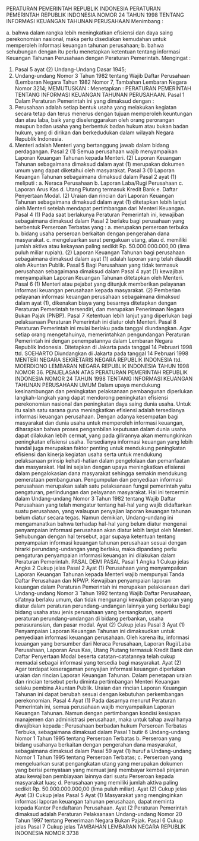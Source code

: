 PERATURAN PEMERINTAH REPUBLIK INDONESIA PERATURAN PEMERINTAH REPUBLIK INDONESIA NOMOR 24 TAHUN 1998 TENTANG INFORMASI KEUANGAN TAHUNAN PERUSAHAAN
Menimbang :

a. bahwa dalam rangka lebih meningkatkan efisiensi dan daya saing perekonomian nasional, maka perlu disediakan kemudahan untuk memperoleh informasi keuangan tahunan perusahaan;
b. bahwa sehubungan dengan itu perlu menetapkan ketentuan tentang informasi Keuangan Tahunan Perusahaan dengan Peraturan Pemerintah.
Mengingat :

1. Pasal 5 ayat (2) Undang-Undang Dasar 1945;
2. Undang-undang Nomor 3 Tahun 1982 tentang Wajib Daftar Perusahaan (Lembaran Negara Tahun 1982 Nomor 7, Tambahan Lembaran Negara Nomor 3214;
MEMUTUSKAN :
 Menetapkan : PERATURAN PEMERINTAH TENTANG INFORMASI KEUANGAN TAHUNAN PERUSAHAAN.
Pasal 1
Dalam Peraturan Pemerintah ini yang dimaksud dengan :
1. Perusahaan adalah setiap bentuk usaha yang melakukan kegiatan secara tetap dan terus menerus dengan tujuan memperoleh keuntungan dan atau laba, baik yang diselenggarakan oleh orang perorangan maupun badan usaha yang berbentuk badan hukum atau bukan badan hukum, yang di dirikan dan berkedudukan dalam wilayah Negara Republik Indonesia.
2. Menteri adalah Menteri yang bertanggung jawab dalam bidang perdagangan.
Pasal 2
(1) Semua perusahaan wajib menyampaikan Laporan Keuangan Tahunan kepada Menteri.
(2) Laporan Keuangan Tahunan sebagaimana dimaksud dalam ayat (1) merupakan dokumen umum yang dapat diketahui oleh masyarakat.
Pasal 3
(1) Laporan Keuangan Tahunan sebagaimana dimaksud dalam Pasal 2 ayat (1) meliputi :
a. Neraca Perusahaan b. Laporan Laba/Rugi Perusahaan c. Laporan Arus Kas d. Utang Piutang termasuk Kredit Bank e. Daftar Penyertaan Modal.
(2) Uraian dan rincian dari Laporan Keuangan Tahunan sebagaimana dimaksud dalam ayat (1) ditetapkan lebih lanjut oleh Menteri setelah mendapat pertimbangan dari Menteri Keuangan.
Pasal 4
(1) Pada saat berlakunya Peraturan Pemerintah ini, kewajiban sebagaimana dimaksud dalam Pasal 2 berlaku bagi perusahaan yang berbentuk Perseroan Terbatas yang :
a. merupakan perseroan terbuka b. bidang usaha perseroan berkaitan dengan pengerahan dana masyarakat.
c. mengeluarkan surat pengakuan utang, atau d. memiliki jumlah aktiva atau kekayaan paling sedikit Rp.
50.000.000.000,00 (lima puluh miliar rupiah).
(2) Laporan Keuangan Tahunan bagi perusahaan sebagaimana dimaksud dalam ayat (1) adalah laporan yang telah diaudit oleh Akuntan Publik.
Pasal 5
Bagi Perusahaan yang tidak termasuk perusahaan sebagaimana dimaksud dalam Pasal 4 ayat (1) kewajiban menyampaikan Laporan Keuangan Tahunan ditetapkan oleh Menteri.
Pasal 6
(1) Menteri atau pejabat yang ditunjuk memberikan pelayanan informasi keuangan perusahaan kepada masyarakat.
(2) Pemberian pelayanan informasi keuangan perusahaan sebagaimana dimaksud dalam ayat (1), dikenakan biaya yang besarnya ditetapkan dengan Peraturan Pemerintah tersendiri, dan merupakan Penerimaan Negara Bukan Pajak (PNBP).
Pasal 7
Ketentuan lebih lanjut yang diperlukan bagi pelaksanaan Peraturan Pemerintah ini diatur oleh Menteri.
Pasal 8
Peraturan Pemerintah ini mulai berlaku pada tanggal diundangkan.
Agar setiap orang mengetahuinya, memerintahkan pengundangan Peraturan Pemerintah ini dengan penempatannya dalam Lembaran Negara Republik Indonesia. Ditetapkan di Jakarta pada tanggal 14 Pebruari 1998 ttd. SOEHARTO Diundangkan di Jakarta pada tanggal 14 Pebruari 1998 MENTERI NEGARA SEKRETARIS NEGARA REPUBLIK INDONESIA ttd. MOERDIONO LEMBARAN NEGARA REPUBLIK INDONESIA TAHUN 1998 NOMOR 36. PENJELASAN ATAS PERATURAN PEMERINTAH REPUBLIK INDONESIA NOMOR 24 TAHUN 1998 TENTANG INFORMASI KEUANGAN TAHUNAN PERUSAHAAN UMUM Dalam upaya mendukung kesinambungan dan peningkatan pelaksanaan pembangunan diperlukan langkah-langkah yang dapat mendorong peningkatan efisiensi perekonomian nasional dan peningkatan daya saing dunia usaha. Untuk itu salah satu sarana guna meningkatkan efisiensi adalah tersedianya informasi keuangan perusahaan. Dengan adanya kesempatan bagi masyarakat dan dunia usaha untuk memperoleh informasi keuangan, diharapkan bahwa proses pengambilan keputusan dalam dunia usaha dapat dilakukan lebih cermat, yang pada gilirannya akan memungkinkan peningkatan efisiensi usaha. Tersedianya informasi keuangan yang lebih handal juga merupakan faktor penting untuk mendukung peningkatan efisiensi dan kinerja kegiatan usaha serta untuk mendukung pelaksanaan prinsip kehati-hatian dalam pengelolaan dan pemanfaatan dan masyarakat. Hal ini sejalan dengan upaya meningkatkan efisiensi dalam pengalokasian dana masyarakat sehingga semakin mendukung pemerataan pembangunan. Pengumpulan dan penyediaan informasi perusahaan merupakan salah satu pelaksanaan fungsi pemerintah yaitu pengaturan, perlindungan dan pelayanan masyarakat. Hal ini tercermin dalam Undang-undang Nomor 3 Tahun 1982 tentang Wajib Daftar Perusahaan yang telah mengatur tentang hal-hal yang wajib didaftarkan suatu perusahaan, yang walaupun penyajian laporan keuangan tahunan belum diatur secara tegas. Namun demikian, Undang-undang ini mengamanatkan bahwa terhadap hal-hal yang belum diatur mengenai penyampaian informasi perusahaan akan diatur lebih lanjut oleh Menteri. Sehubungan dengan hal tersebut, agar supaya ketentuan tentang penyampaian informasi keuangan tahunan perusahaan sesuai dengan hirarki perundang-undangan yang berlaku, maka dipandang perlu pengaturan penyampaian informasi keuangan ini dilakukan dalam Peraturan Pemerintah. PASAL DEMI PASAL
Pasal 1
Angka 1 Cukup jelas Angka 2 Cukup jelas
Pasal 2
Ayat (1) Perusahaan yang menyampaikan Laporan Keuangan Tahunan kepada Menteri wajib mempunyai Tanda Daftar Perusahaan dan NPWP. Kewajiban penyampaian laporan keuangan dalam Peraturan Pemerintah ini merupakan pelaksanaan dari Undang-undang Nomor 3 Tahun 1992 tentang Wajib Daftar Perusahaan, sifatnya berlaku umum, dan tidak mengurangi kewajiban pelaporan yang diatur dalam peraturan perundang-undangan lainnya yang berlaku bagi bidang usaha atau jenis perusahaan yang bersangkutan, seperti peraturan perundang-undangan di bidang perbankan, usaha perasuransian, dan pasar modal. Ayat (2) Cukup jelas
Pasal 3
Ayat (1) Penyampaian Laporan Keuangan Tahunan ini dimaksudkan untuk penyediaan informasi keuangan perusahaan. Oleh karena itu, informasi keuangan yang bersumber dari Neraca Perusahaan, Laporan Rugi/Laba Perusahaan, Laporan Arus Kas, Utang Piutang termasuk Kredit Bank dan Daftar Penyertaan Modal beserta catatan-catatannya telah cukup memadai sebagai informasi yang tersedia bagi masyarakat. Ayat (2) Agar terdapat keseragaman penyajian informasi keuangan diperlukan uraian dan rincian Laporan Keuangan Tahunan. Dalam penetapan uraian dan rincian tersebut perlu diminta pertimbangan Menteri Keuangan selaku pembina Akuntan Publik. Uraian dan rincian Laporan Keuangan Tahunan ini dapat berubah sesuai dengan kebutuhan perkembangan perekonomian.
Pasal 4
Ayat (1) Pada dasarnya menurut Peraturan Pemerintah ini, semua perusahaan wajib menyampaikan Laporan Keuangan Tahunan. Namun dengan pertimbangan kondisi kesiapan manajemen dan administrasi perusahaan, maka untuk tahap awal hanya diwajibkan kepada : Perusahaan berbadan hukum Perseroan Terbatas Terbuka, sebagaimana dimaksud dalam Pasal 1 butir 6 Undang-undang Nomor 1 Tahun 1995 tentang Perseroan Terbatas b. Perseroan yang bidang usahanya berkaitan dengan pengerahan dana masyarakat, sebagaimana dimaksud dalam Pasal 59 ayat (1) huruf a Undang-undang Nomor 1 Tahun 1995 tentang Perseroan Terbatas;
c. Perseroan yang mengeluarkan surat pengangkatan utang yang merupakan dokumen yang berisi pernyataan yang memuat janji membayar kembali pinjaman atau kewajiban pembiayaan lainnya dari suatu Perseroan kepada masyarakat luas;
d. Perusahaan yang memiliki jumlah aktiva paling sedikit Rp. 50.000.000.000,00 (lima puluh miliar). Ayat (2) Cukup jelas Ayat (3) Cukup jelas
Pasal 5
Ayat (1) Masyarakat yang menginginkan informasi laporan keuangan tahunan perusahaan, dapat meminta kepada Kantor Pendaftaran Perusahaan. Ayat (2 Peraturan Pemerintah dimaksud adalah Peraturan Pelaksanaan Undang-undang Nomor 20 Tahun 1997 tentang Penerimaan Negara Bukan Pajak.
Pasal 6
Cukup jelas
Pasal 7
Cukup jelas TAMBAHAN LEMBARAN NEGARA REPUBLIK INDONESIA NOMOR 3738
